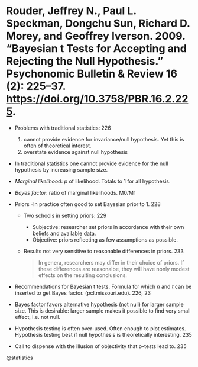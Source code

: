 # Rouder, Jeffrey N., Paul L. Speckman, Dongchu Sun, Richard D. Morey, and Geoffrey Iverson. 2009. “Bayesian t Tests for Accepting and Rejecting the Null Hypothesis.” Psychonomic Bulletin & Review 16 (2): 225–37. https://doi.org/10.3758/PBR.16.2.225.

- Problems with traditional statistics: 226
  1. cannot provide evidence for invariance/null hypothesis. Yet this is often of theoretical interest.
  2. overstate evidence against null hypothesis

- In traditional statistics one cannot provide evidence for the null hypothesis by increasing sample size.


- *Marginal likelihood*: *p* of likelihood. Totals to 1 for all hypothesis.

- *Bayes factor*: ratio of marginal likelihoods. M0/M1

- Priors
  -In practice often good to set Bayesian prior to 1. 228
  - Two schools in setting priors: 229
    - Subjective: researcher set priors in accordance with their own beliefs and available data.
    - Objective: priors reflecting as few assumptions as possible.
  - Results not very sensitive to reasonable differences in priors. 233

    > In genera, researchers may differ in their choice of priors. If these differences are reasonalbe, they will have nonly modest effects on the resulting conclusions.

- Recommendations for Bayesian t tests. Formula for which *n* and *t* can be inserted to get Bayes factor. (pcl.missouri.edu). 226, 23


- Bayes factor favors alternative hypothesis (not null) for larger sample size. This is desirable: larger sample makes it possible to find very small effect, i.e. not null.

- Hypothesis testing is often over-used. Often enough to plot estimates. Hypothesis testing best if null hypothesis is theoretically interesting. 235

- Call to dispense with the illusion of objectivity that p-tests lead to. 235

@statistics
